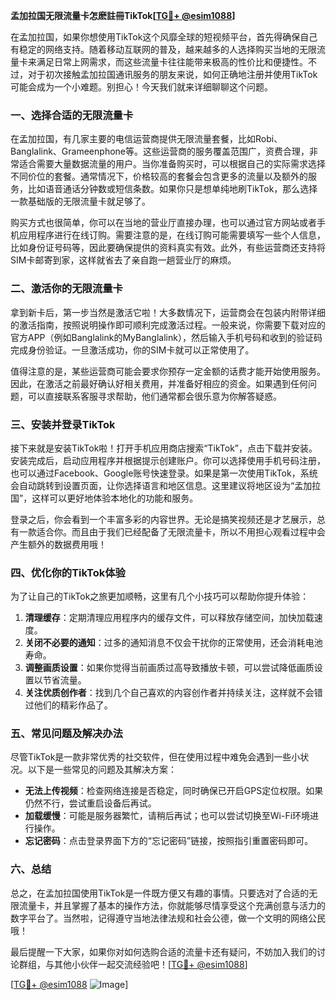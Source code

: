 **孟加拉国无限流量卡怎麽註冊TikTok[[TG💪+ @esim1088](https://t.me/s/esim1088)]**

在孟加拉国，如果你想使用TikTok这个风靡全球的短视频平台，首先得确保自己有稳定的网络支持。随着移动互联网的普及，越来越多的人选择购买当地的无限流量卡来满足日常上网需求，而这些流量卡往往能带来极高的性价比和便捷性。不过，对于初次接触孟加拉国通讯服务的朋友来说，如何正确地注册并使用TikTok可能会成为一个小难题。别担心！今天我们就来详细聊聊这个问题。

### 一、选择合适的无限流量卡

在孟加拉国，有几家主要的电信运营商提供无限流量套餐，比如Robi、Banglalink、Grameenphone等。这些运营商的服务覆盖范围广，资费合理，非常适合需要大量数据流量的用户。当你准备购买时，可以根据自己的实际需求选择不同价位的套餐。通常情况下，价格较高的套餐会包含更多的流量以及额外的服务，比如语音通话分钟数或短信条数。如果你只是想单纯地刷TikTok，那么选择一款基础版的无限流量卡就足够了。

购买方式也很简单，你可以在当地的营业厅直接办理，也可以通过官方网站或者手机应用程序进行在线订购。需要注意的是，在线订购可能需要填写一些个人信息，比如身份证号码等，因此要确保提供的资料真实有效。此外，有些运营商还支持将SIM卡邮寄到家，这样就省去了亲自跑一趟营业厅的麻烦。

### 二、激活你的无限流量卡

拿到新卡后，第一步当然是激活它啦！大多数情况下，运营商会在包装内附带详细的激活指南，按照说明操作即可顺利完成激活过程。一般来说，你需要下载对应的官方APP（例如Banglalink的MyBanglalink），然后输入手机号码和收到的验证码完成身份验证。一旦激活成功，你的SIM卡就可以正常使用了。

值得注意的是，某些运营商可能会要求你预存一定金额的话费才能开始使用服务。因此，在激活之前最好确认好相关费用，并准备好相应的资金。如果遇到任何问题，可以直接联系客服寻求帮助，他们通常都会很乐意为你解答疑惑。

### 三、安装并登录TikTok

接下来就是安装TikTok啦！打开手机应用商店搜索“TikTok”，点击下载并安装。安装完成后，启动应用程序并根据提示创建账户。你可以选择使用手机号码注册，也可以通过Facebook、Google账号快速登录。如果是第一次使用TikTok，系统会自动跳转到设置页面，让你选择语言和地区信息。这里建议将地区设为“孟加拉国”，这样可以更好地体验本地化的功能和服务。

登录之后，你会看到一个丰富多彩的内容世界。无论是搞笑视频还是才艺展示，总有一款适合你。而且由于我们已经配备了无限流量卡，所以不用担心观看过程中会产生额外的数据费用哦！

### 四、优化你的TikTok体验

为了让自己的TikTok之旅更加顺畅，这里有几个小技巧可以帮助你提升体验：

1. **清理缓存**：定期清理应用程序内的缓存文件，可以释放存储空间，加快加载速度。
2. **关闭不必要的通知**：过多的通知消息不仅会干扰你的正常使用，还会消耗电池寿命。
3. **调整画质设置**：如果你觉得当前画质过高导致播放卡顿，可以尝试降低画质设置以节省流量。
4. **关注优质创作者**：找到几个自己喜欢的内容创作者并持续关注，这样就不会错过他们的精彩作品了。

### 五、常见问题及解决办法

尽管TikTok是一款非常优秀的社交软件，但在使用过程中难免会遇到一些小状况。以下是一些常见的问题及其解决方案：

- **无法上传视频**：检查网络连接是否稳定，同时确保已开启GPS定位权限。如果仍然不行，尝试重启设备后再试。
- **加载缓慢**：可能是服务器繁忙，请稍后再试；也可以尝试切换至Wi-Fi环境进行操作。
- **忘记密码**：点击登录界面下方的“忘记密码”链接，按照指引重置密码即可。

### 六、总结

总之，在孟加拉国使用TikTok是一件既方便又有趣的事情。只要选对了合适的无限流量卡，并且掌握了基本的操作方法，你就能够尽情享受这个充满创意与活力的数字平台了。当然啦，记得遵守当地法律法规和社会公德，做一个文明的网络公民哦！

最后提醒一下大家，如果你对如何选购合适的流量卡还有疑问，不妨加入我们的讨论群组，与其他小伙伴一起交流经验吧！[[TG💪+ @esim1088](https://t.me/s/esim1088)]

[[TG💪+ @esim1088](https://t.me/s/esim1088) ![Image](https://i.postimg.cc/4NQfJmqS/Snipaste-2025-05-13-00-14-12.png)]